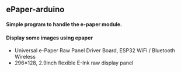 ## ePaper-arduino
#### Simple program to handle the e-paper module. 

#### Display some images using epaper
 - Universal e-Paper Raw Panel Driver Board, ESP32 WiFi / Bluetooth Wireless
 - 296×128, 2.9inch flexible E-Ink raw display panel
